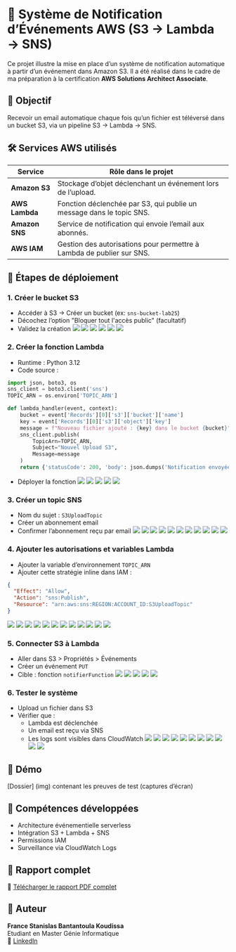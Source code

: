 
# 📡 Système de Notification d’Événements AWS (S3 → Lambda → SNS)

Ce projet illustre la mise en place d’un système de notification automatique à partir d’un événement dans Amazon S3. Il a été réalisé dans le cadre de ma préparation à la certification **AWS Solutions Architect Associate**.

## 🎯 Objectif
Recevoir un email automatique chaque fois qu’un fichier est téléversé dans un bucket S3, via un pipeline S3 → Lambda → SNS.

## 🛠 Services AWS utilisés

| Service         | Rôle dans le projet                                                   |
|------------------|------------------------------------------------------------------------|
| **Amazon S3**     | Stockage d’objet déclenchant un événement lors de l’upload.            |
| **AWS Lambda**    | Fonction déclenchée par S3, qui publie un message dans le topic SNS.   |
| **Amazon SNS**    | Service de notification qui envoie l’email aux abonnés.               |
| **AWS IAM**       | Gestion des autorisations pour permettre à Lambda de publier sur SNS. |

## 🧪 Étapes de déploiement

### 1. Créer le bucket S3
- Accéder à S3 → Créer un bucket (ex: `sns-bucket-lab25`)
- Décochez l’option "Bloquer tout l'accès public" (facultatif)
- Validez la création
![](img/bucket/create-bucket1.PNG)
![](img/bucket/create-bucket2.PNG)
![](img/bucket/create-bucket3.PNG)
![](img/bucket/create-bucket4.PNG)
![](img/bucket/create-bucket5.PNG)
![](img/bucket/create-bucket6.PNG)

### 2. Créer la fonction Lambda
- Runtime : Python 3.12  
- Code source :

```python
import json, boto3, os
sns_client = boto3.client('sns')
TOPIC_ARN = os.environ['TOPIC_ARN']

def lambda_handler(event, context):
    bucket = event['Records'][0]['s3']['bucket']['name']
    key = event['Records'][0]['s3']['object']['key']
    message = f"Nouveau fichier ajouté : {key} dans le bucket {bucket}"
    sns_client.publish(
        TopicArn=TOPIC_ARN,
        Subject="Nouvel Upload S3",
        Message=message
    )
    return {'statusCode': 200, 'body': json.dumps('Notification envoyée avec succès')}
```

- Déployer la fonction
![](img/lambda/create-fonction1.PNG)
![](img/lambda/create-fonction2.PNG)
![](img/lambda/create-fonction3.PNG)
![](img/lambda/create-fonction4.PNG)
![](img/lambda/create-fonction5.PNG)

### 3. Créer un topic SNS
- Nom du sujet : `S3UploadTopic`
- Créer un abonnement email
- Confirmer l’abonnement reçu par email
![](img/sns/create-sns1.PNG)
![](img/sns/create-sns2.PNG)
![](img/sns/create-sns3.PNG)
![](img/sns/create-sns4.PNG)
![](img/sns/create-sns5.PNG)
![](img/sns/create-sns6.PNG)
![](img/sns/create-sns7.PNG)
![](img/sns/create-sns8.PNG)
![](img/sns/create-sns9.PNG)
![](img/sns/create-sns10.PNG)
![](img/sns/create-sns11.PNG)

### 4. Ajouter les autorisations et variables Lambda
- Ajouter la variable d’environnement `TOPIC_ARN`
- Ajouter cette stratégie inline dans IAM :

```json
{
  "Effect": "Allow",
  "Action": "sns:Publish",
  "Resource": "arn:aws:sns:REGION:ACCOUNT_ID:S3UploadTopic"
}
```
![](img/lambda/addarn-sns1.PNG)
![](img/lambda/addarn-sns2.PNG)
![](img/lambda/addarn-sns3.PNG)
![](img/lambda/addarn-sns4.PNG)
![](img/lambda/add-role1.PNG)
![](img/lambda/add-role2.PNG)
![](img/lambda/add-role3.PNG)
![](img/lambda/add-role4.PNG)
![](img/lambda/add-role5.PNG)
![](img/lambda/add-role6.PNG)
![](img/lambda/add-role7.PNG)
![](img/lambda/add-role1.PNG)

### 5. Connecter S3 à Lambda
- Aller dans S3 > Propriétés > Événements
- Créer un événement `PUT`
- Cible : fonction `notifierFunction`
![](img/lambda/add-event1.PNG)
![](img/lambda/add-event2.PNG)
![](img/lambda/add-event3.PNG)
![](img/lambda/add-event4.PNG)
![](img/lambda/add-event5.PNG)

### 6. Tester le système
- Upload un fichier dans S3
- Vérifier que :
  - Lambda est déclenchée
  - Un email est reçu via SNS
  - Les logs sont visibles dans CloudWatch
![](img/teste/teste1.PNG)
![](img/teste/teste2.PNG)
![](img/teste/teste3.PNG)
![](img/teste/teste4.PNG)
![](img/teste/teste5.PNG)
![](img/teste/teste5a.PNG)
![](img/teste/teste5b.PNG)
![](img/teste/teste6.PNG)
![](img/teste/teste7.PNG)
![](img/teste/teste8.PNG)
![](img/teste/teste9.PNG)

## 📸 Démo
[Dossier] (img) contenant les preuves de test (captures d’écran)

## 🧠 Compétences développées
- Architecture événementielle serverless
- Intégration S3 + Lambda + SNS
- Permissions IAM
- Surveillance via CloudWatch Logs

## 📄 Rapport complet

📄 [Télécharger le rapport PDF complet](docs/rapport-lab.pdf)

## 👤 Auteur
**France Stanislas Bantantoula Koudissa**  
Etudiant en Master Génie Informatique  
🔗 [LinkedIn](https://ci.linkedin.com/in/france-stanislas-bantantoula-koudissa-30245b254)

